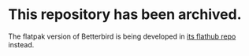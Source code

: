 # This repository has been archived.

The flatpak version of Betterbird is being developed in [its flathub repo](https://github.com/flathub/eu.betterbird.Betterbird) instead. 
